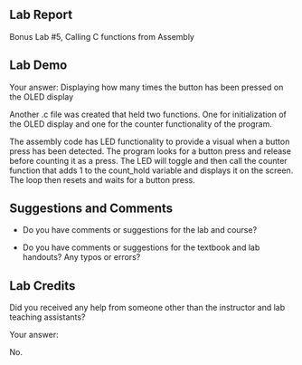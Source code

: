 ##  Lab Report ##

Bonus Lab #5, Calling C functions from Assembly

Lab Demo
-----------
Your answer: 
Displaying how many times the button has been pressed on the OLED display

Another .c file was created that held two functions. One for initialization of the OLED display and one for 
the counter functionality of the program.

The assembly code has LED functionality to provide a visual when a button press has been detected.
The program looks for a button press and release before counting it as a press. The LED will toggle
and then call the counter function that adds 1 to the count_hold variable and displays it on the screen.
The loop then resets and waits for a button press.

Suggestions and Comments
-------

* Do you have comments or suggestions for the lab and course?


* Do you have comments or suggestions for the textbook and lab handouts? Any typos or errors?



Lab Credits
-------
Did you received any help from someone other than the instructor and lab teaching assistants?

Your answer: 

No.
